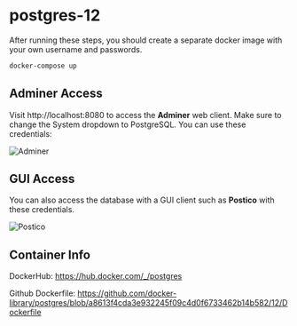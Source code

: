 # postgres-12

After running these steps, you should create a separate docker image with your own username and passwords.

```sh
docker-compose up
```

## Adminer Access

Visit http://localhost:8080 to access the **Adminer** web client. Make sure to change the System dropdown to PostgreSQL. You can use these credentials:

![Adminer](https://user-images.githubusercontent.com/3826772/68314563-5df14f00-0084-11ea-81e7-2a3b63c44f41.png)


## GUI Access
You can also access the database with a GUI client such as **Postico** with these credentials.

![Postico](https://user-images.githubusercontent.com/3826772/68314906-fa1b5600-0084-11ea-9c75-b8c552b3844f.png)

## Container Info

DockerHub:
https://hub.docker.com/_/postgres

Github Dockerfile:
https://github.com/docker-library/postgres/blob/a8613f4cda3e932245f09c4d0f6733462b14b582/12/Dockerfile

